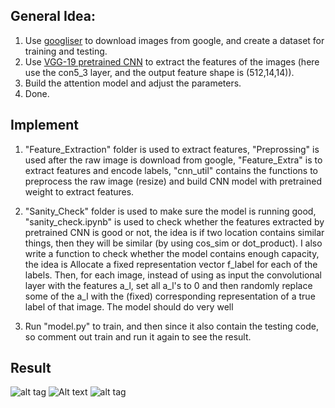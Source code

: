 ## General Idea:

1. Use [googliser](https://github.com/teracow/googliser) to download images from google, and create a dataset for training and testing.
2. Use [VGG-19 pretrained CNN](http://www.robots.ox.ac.uk/~vgg/research/very_deep/) to extract the features of the images (here use the con5_3 layer, and the output feature shape is (512,14,14)).
3. Build the attention model and adjust the parameters.
4. Done.

## Implement

1. "Feature_Extraction" folder is used to extract features, "Preprossing" is used after the raw image is download from google, "Feature_Extra" is to extract features and encode labels, "cnn_util" contains the functions to preprocess the raw image (resize) and build CNN model with pretrained weight to extract features.

2. "Sanity_Check" folder is used to make sure the model is running good, "sanity_check.ipynb" is used to check whether the features extracted by pretrained CNN is good or not, the idea is if two location contains similar things, then they will be similar (by using cos_sim or dot_product). I also write a function to check whether the model contains enough capacity, the idea is  Allocate a fixed representation vector f_label for each of the labels. Then, for each image, instead of using as input the convolutional layer with the features a_l, set all a_l's to 0 and then randomly replace some of the a_l with the (fixed) corresponding representation of a true label of that image. The model should do very well 

3. Run "model.py" to train, and then since it also contain the testing code, so comment out train and run it again to see the result.

## Result
![alt tag](Food_image_recognition/result/21.png)
![Alt text](Food_image_recognition/result/21.png?raw=true "Title")
![alt tag](https://github.com/1230pitchanqw/Food_image_recognition/master/Food_image_recognition/result/21.png)
